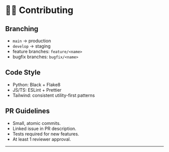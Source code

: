 # 👨‍💻 Contributing

## Branching
- `main` → production
- `develop` → staging
- feature branches: `feature/<name>`
- bugfix branches: `bugfix/<name>`

## Code Style
- Python: Black + Flake8
- JS/TS: ESLint + Prettier
- Tailwind: consistent utility-first patterns

## PR Guidelines
- Small, atomic commits.
- Linked issue in PR description.
- Tests required for new features.
- At least 1 reviewer approval.

---
